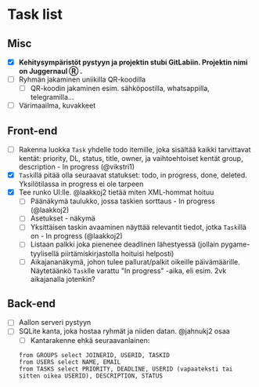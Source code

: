 Task list
======

## Misc
- [x] **Kehitysympäristöt pystyyn ja projektin stubi GitLabiin. Projektin nimi on Juggernaul Ⓡ .**
- [ ] Ryhmän jakaminen uniikilla QR-koodilla
    - [ ] QR-koodin jakaminen esim. sähköpostilla, whatsappilla, telegramilla...
- [ ] Värimaailma, kuvakkeet

## Front-end
- [ ] Rakenna luokka `Task` yhdelle todo itemille, joka sisältää kaikki tarvittavat kentät: priority, DL, status, title, owner, ja vaihtoehtoiset kentät group, description  - In progress (@vikstri1)
- [x] `Task`illä pitää olla seuraavat statukset: todo, in progress, done, deleted. Yksilötilassa in progress ei ole tarpeen
- [x] Tee runko UI:lle. @laakkoj2 tietää miten XML-hommat hoituu
    - [ ] Päänäkymä taulukko, jossa taskien sorttaus  - In progress (@laakkoj2)
    - [ ] Asetukset - näkymä
    - [ ] Yksittäisen taskin avaaminen näyttää relevantit tiedot, jotka `Task`illä on  - In progress (@laakkoj2)
    - [ ] Listaan palkki joka pienenee deadlinen lähestyessä (jollain pygame-tyylisellä piirtämiskirjastolla hoituisi helposti)
    - [ ] Aikajananäkymä, johon tulee pallurat/palkit oikeille päivämäärille. Näytetäänkö `Task`lle varattu "In progress" -aika, eli esim. 2vk aikajanalla jotenkin?

## Back-end

- [ ] Aallon serveri pystyyn
- [ ] SQLite kanta, joka hostaa ryhmät ja niiden datan. @jahnukj2 osaa
    - [ ] Kantarakenne ehkä seuraavanlainen:

    ```
    from GROUPS select JOINERID, USERID, TASKID
    from USERS select NAME, EMAIL
    from TASKS select PRIORITY, DEADLINE, USERID (vapaateksti tai sitten oikea USERID), DESCRIPTION, STATUS
    ```
